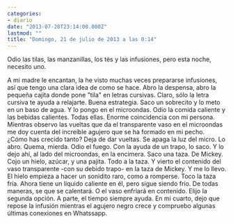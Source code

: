 ```yaml
---
categories:
- diario
date: "2013-07-20T23:14:00.000Z"
lastmod: ""
title: "Domingo, 21 de julio de 2013 a las 0:14"
---
```


Odio las tilas, las manzanillas, los tés y las infusiones, pero esta noche, necesito uno.

A mi madre le encantan, la he visto muchas veces prepararse infusiones, así que tengo una clara idea de como se hace. Abro la despensa, abro la pequeña cajita donde pone "tila" en letras cursivas. Claro, sólo la letra cursiva te ayuda a relajarte. Buena estrategia. 
Saco un sobrecito y lo meto en un baso de agua. Y lo pongo en el microondas. Odio la comida caliente y las bebidas calientes. Todas ellas. Enorme coincidencia con mi persona. Mientras observo las vueltas que da el transparente vaso en el microondas me doy cuenta del increíble agujero que se ha formado en mi pecho. ¿Cómo has crecido tanto? Deja de dar vueltas. Se apaga la luz del micro. Lo abro. Quema, mierda. Odio el fuego. Con la ayuda de un trapo, lo saco. Y lo dejo ahí, al lado del microondas, en la encimera. Saco una taza. De Mickey. Cojo un hielo, azúcar, y una pajita. Todo a la taza. Y vierto el contenido del vaso transparente -con su debido trapo- en la taza de Mickey. Y me lo llevo. 
El hielo empieza a hacer un sonidito raro, como a romperse. Toco la taza fría. Ahora tiene un líquido caliente en él, pero sigue siendo frío. De todas maneras, se que se calentará. O el vaso enfriará en contenido. Elijo la segunda opción. A parte, el tiempo siempre ayuda.
En mi cuarto, dejo que repose la infusión mientras el agujero negro crece y compruebo algunas últimas conexiones en Whatssapp.